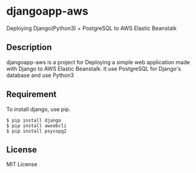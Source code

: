 # djangoapp-aws
Deploying Django(Python3)  + PostgreSQL to AWS Elastic Beanstalk


## Description
djangoapp-aws is a project for Deploying a simple web application made with Django to AWS Elastic Beanstalk.
It use PostgreSQL for Django's database and use Python3


## Requirement
To install django, use pip.
```  
$ pip install django
$ pip install awsebcli
$ pip install psycopg2
```

## License
MIT License

